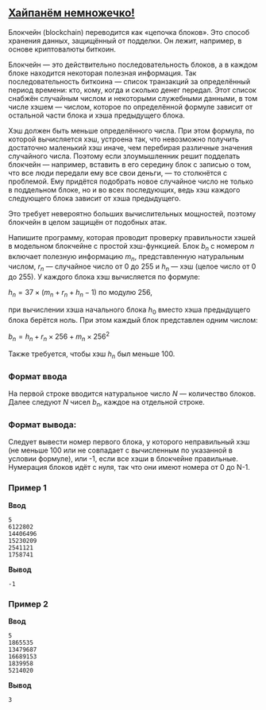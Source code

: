 ## [Хайпанём немножечко!](../../../solutions/2.3/23_t.py)

Блокчейн (blockchain) переводится как «цепочка блоков». Это способ хранения данных, защищённый от подделки. Он лежит, например, в основе криптовалюты биткоин.

Блокчейн — это действительно последовательность блоков, а в каждом блоке находится некоторая полезная информация. Так последовательность биткоина — список транзакций за определённый период времени: кто, кому, когда и сколько денег передал. Этот список снабжён случайным числом и некоторыми служебными данными, в том числе хэшем — числом, которое по определённой формуле зависит от остальной части блока и хэша предыдущего блока.

Хэш должен быть меньше определённого числа. При этом формула, по которой вычисляется хэш, устроена так, что невозможно получить достаточно маленький хэш иначе, чем перебирая различные значения случайного числа. Поэтому если злоумышленник решит подделать блокчейн — например, вставить в его середину блок с записью о том, что все люди передали ему все свои деньги, — то столкнётся с проблемой. Ему придётся подобрать новое случайное число не только в поддельном блоке, но и во всех последующих, ведь хэш каждого следующего блока зависит от хэша предыдущего.

Это требует невероятно больших вычислительных мощностей, поэтому блокчейн в целом защищён от подобных атак.

Напишите программу, которая проводит проверку правильности хэшей в модельном блокчейне с простой хэш-функцией. Блок $b_n$ с номером $n$ включает полезную информацию $m_n$, представленную натуральным числом, $r_n$ — случайное число от 0 до 255 и $h_n$ — хэш (целое число от 0 до 255). У каждого блока хэш вычисляется по формуле:

$h_n = 37×(m_n+r_n+h_n−1)$ по модулю 256,

при вычислении хэша начального блока $h_0$ вместо хэша предыдущего блока берётся ноль. При этом каждый блок представлен одним числом:

$b_n = h_n + r_n × 256 + m_n × 256^2$

Также требуется, чтобы хэш $h_n$ был меньше 100.

### Формат ввода

На первой строке вводится натуральное число $N$ — количество блоков. Далее следуют $N$ чисел $b_n$, каждое на отдельной строке.

### Формат вывода:

Следует вывести номер первого блока, у которого неправильный хэш (не меньше 100 или не совпадает с вычисленным по указанной в условии формуле), или -1, если все хэши в блокчейне правильные. Нумерация блоков идёт с нуля, так что они имеют номера от 0 до N-1.

### Пример 1

**Ввод**
```plaintext
5
6122802
14406496
15230209
2541121
1758741
```

**Вывод**
```plaintext
-1
```

### Пример 2

**Ввод**
```plaintext
5
1865535
13479687
16689153
1839958
5214020
```

**Вывод**
```plaintext
3
```